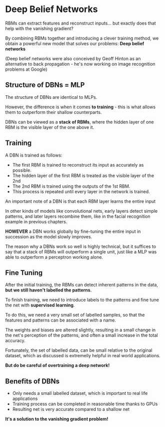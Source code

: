 
# Deep Belief Networks
RBMs can extract features and reconstruct inputs... but exactly does that help with the vanishing gradient?

By combining RBMs together and introducing a clever training method, we obtain a powerful new model that solves our problems: **Deep belief networks**

(Deep belief networks were also conceived by Geoff Hinton as an alternative to back propagation - he's now working on image recognition problems at Google)

## Structure of DBNs = MLP
The structure of DBNs are identical to MLPs.

However, the difference is when it comes **to training** - this is what allows them to outperform their shallow counterparts.

DBNs can be viewed as a **stack of RBMs**, where the hidden layer of one RBM is the visible layer of the one above it.

## Training

A DBN is trained as follows:

* The first RBM is trained to reconstruct its input as accurately as possible.
* The hidden layer of the first RBM is treated as the visible layer of the 2nd
* The 2nd RBM is trained using the outputs of the 1st RBM.
* This process is repeated until every layer in the network is trained.

An important note of a DBN is that each RBM layer learns the entire input

In other kinds of models like convolutional nets, early layers detect simple patterns, and later layers recombine them, like in the facial recognition example in previous chapters.

**HOWEVER** a DBN works globally by fine-tuning the entire input in succession as the model slowly improves.

The reason why a DBNs work so well is highly technical, but it suffices to say that a stack of RBMs will outperform a single unit, just like a MLP was able to outperform a perceptron working alone.


## Fine Tuning
After the initial training, the RBMs can detect inherent patterns in the data, **but we still haven't labelled the patterns**.

To finish training, we need to introduce labels to the patterns and fine tune the net with **supervised learning**.

To do this, we need a very small set of labelled samples, so that the features and patterns can be associated with a name.

The weights and biases are altered slightly, resulting in a small change in the net's perception of the patterns, and often a small increase in the total accuracy. 

Fortunately, the set of labelled data, can be small relative to the original dataset, which as discussed is extremelly helpful in real world applications.

**But do be careful of overtraining a deep network!**

## Benefits of DBNs

* Only needs a small labelled dataset, which is important to real life applications
* Training process can be completed in reasonable time thanks to GPUs
* Resulting net is very accurate compared to a shallow net

**It's a solution to the vanishing gradient problem!**





